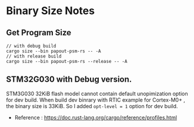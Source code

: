 # Binary Size Notes

## Get Program Size
```shell
// with debug build
cargo size --bin papout-psm-rs -- -A
// with release build
cargo size --bin papout-psm-rs --release -- -A
```

## STM32G030 with Debug version.
STM3G030 32KiB flash model cannot contain default unopimization option for dev build.
When build dev binrary with RTIC example for Cortex-M0+ , the binary size is 33KiB. So I added `opt-level = 1` option for dev build.
- Reference : https://doc.rust-lang.org/cargo/reference/profiles.html
